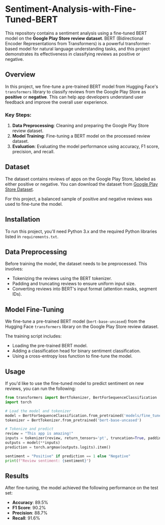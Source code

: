 # Sentiment-Analysis-with-Fine-Tuned-BERT

This repository contains a sentiment analysis using a fine-tuned BERT model on the **Google Play Store review dataset**. BERT (Bidirectional Encoder Representations from Transformers) is a powerful transformer-based model for natural language understanding tasks, and this project demonstrates its effectiveness in classifying reviews as positive or negative.

## Overview

In this project, we fine-tune a pre-trained BERT model from Hugging Face's `transformers` library to classify reviews from the Google Play Store as **positive** or **negative**. This can help app developers understand user feedback and improve the overall user experience.

### Key Steps:

1. **Data Preprocessing**: Cleaning and preparing the Google Play Store review dataset.
2. **Model Training**: Fine-tuning a BERT model on the processed review dataset.
3. **Evaluation**: Evaluating the model performance using accuracy, F1 score, precision, and recall.

## Dataset

The dataset contains reviews of apps on the Google Play Store, labeled as either positive or negative. You can download the dataset from [Google Play Store Dataset]([https://www.kaggle.com/datasets/prakharrathi25/google-play-store-reviews]).

For this project, a balanced sample of positive and negative reviews was used to fine-tune the model.

## Installation

To run this project, you'll need Python 3.x and the required Python libraries listed in `requirements.txt`. 

## Data Preprocessing

Before training the model, the dataset needs to be preprocessed. This involves:
- Tokenizing the reviews using the BERT tokenizer.
- Padding and truncating reviews to ensure uniform input size.
- Converting reviews into BERT's input format (attention masks, segment IDs).


## Model Fine-Tuning

We fine-tune a pre-trained BERT model (`bert-base-uncased`) from the Hugging Face `transformers` library on the Google Play Store review dataset.

The training script includes:
- Loading the pre-trained BERT model.
- Adding a classification head for binary sentiment classification.
- Using a cross-entropy loss function to fine-tune the model.

## Usage

If you'd like to use the fine-tuned model to predict sentiment on new reviews, you can run the following:

```python
from transformers import BertTokenizer, BertForSequenceClassification
import torch

# Load the model and tokenizer
model = BertForSequenceClassification.from_pretrained('models/fine_tuned_bert/')
tokenizer = BertTokenizer.from_pretrained('bert-base-uncased')

# Tokenize and predict
review = "This app is amazing!"
inputs = tokenizer(review, return_tensors='pt', truncation=True, padding=True, max_length=512)
outputs = model(**inputs)
prediction = torch.argmax(outputs.logits).item()

sentiment = "Positive" if prediction == 1 else "Negative"
print(f"Review sentiment: {sentiment}")
```

## Results

After fine-tuning, the model achieved the following performance on the test set:
- **Accuracy**: 89.5%
- **F1 Score**: 90.2%
- **Precision**: 88.7%
- **Recall**: 91.6%

